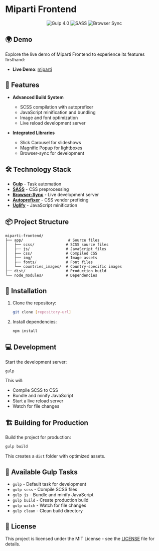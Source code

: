 # Miparti Frontend

<div align="center">
  <img src="https://img.shields.io/badge/Gulp-4.0-cf4647?logo=gulp" alt="Gulp 4.0">
  <img src="https://img.shields.io/badge/SASS-1.32-cc6699?logo=sass" alt="SASS">
  <img src="https://img.shields.io/badge/Browser%20Sync-2.27-orange" alt="Browser Sync">
</div>

## 🌍 Demo

Explore the live demo of Miparti Frontend to experience its features firsthand:

- **Live Demo**: [miparti](https://andrey-golubenko.github.io/miparti-frontend)

## 🚀 Features

- **Advanced Build System**
  - SCSS compilation with autoprefixer
  - JavaScript minification and bundling
  - Image and font optimization
  - Live reload development server

- **Integrated Libraries**
  - Slick Carousel for slideshows
  - Magnific Popup for lightboxes
  - Browser-sync for development

## 🛠️ Technology Stack

- **[Gulp](https://gulpjs.com/)** - Task automation
- **[SASS](https://sass-lang.com/)** - CSS preprocessing
- **[Browser-Sync](https://browsersync.io/)** - Live development server
- **[Autoprefixer](https://github.com/postcss/autoprefixer)** - CSS vendor prefixing
- **[Uglify](https://github.com/mishoo/UglifyJS)** - JavaScript minification

## 📦 Project Structure

```plaintext
miparti-frontend/
├── app/                    # Source files
│   ├── scss/              # SCSS source files
│   ├── js/                # JavaScript files
│   ├── css/               # Compiled CSS
│   ├── img/               # Image assets
│   ├── fonts/             # Font files
│   └── countries_images/  # Country-specific images
├── dist/                  # Production build
└── node_modules/          # Dependencies
```

## 🔧 Installation

1. Clone the repository:
   ```bash
   git clone [repository-url]
   ```

2. Install dependencies:
   ```bash
   npm install
   ```

## 💻 Development

Start the development server:
```bash
gulp
```

This will:
- Compile SCSS to CSS
- Bundle and minify JavaScript
- Start a live reload server
- Watch for file changes

## 🏗️ Building for Production

Build the project for production:
```bash
gulp build
```

This creates a `dist` folder with optimized assets.

## 📝 Available Gulp Tasks

- `gulp` - Default task for development
- `gulp scss` - Compile SCSS files
- `gulp js` - Bundle and minify JavaScript
- `gulp build` - Create production build
- `gulp watch` - Watch for file changes
- `gulp clean` - Clean build directory

## 📜 License

This project is licensed under the MIT License - see the [LICENSE](LICENSE) file for details.
